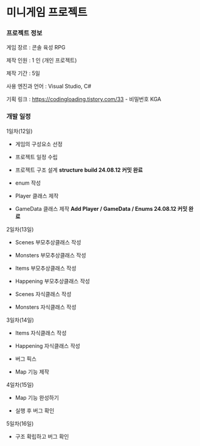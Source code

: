 # 미니게임 프로젝트

### 프로젝트 정보
게임 장르 : 콘솔 육성 RPG

제작 인원 : 1 인 (개인 프로젝트)

제작 기간 : 5일

사용 엔진과 언어 : Visual Studio, C#

기획 링크 : https://codingloading.tistory.com/33 - 비밀번호 KGA


### 개발 일정
1일차(12일)

- 게임의 구성요소 선정

- 프로젝트 일정 수립
  
- 프로젝트 구조 설계 **structure build 24.08.12 커밋 완료**
  
- enum 작성

- Player 클래스 제작
  
- GameData 클래스 제작 **Add Player / GameData / Enums 24.08.12 커밋 완료**
  
2일차(13일)

- Scenes 부모추상클래스 작성

- Monsters 부모추상클래스 작성

- Items 부모추상클래스 작성

- Happening 부모추상클래스 작성

- Scenes 자식클래스 작성

- Monsters 자식클래스 작성

3일차(14일)

- Items 자식클래스 작성
  
- Happening 자식클래스 작성
  
- 버그 픽스
  
- Map 기능 제작
  
4일차(15일)

- Map 기능 완성하기
  
- 실행 후 버그 확인
  
5일차(16일)

- 구조 확립하고 버그 확인
   

